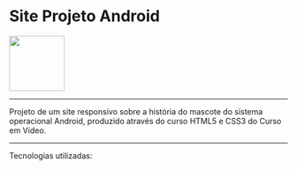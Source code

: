 <div><h1 text-align: center> Site Projeto Android </h1></div text-align: center;>

<img src="https://cdn.jsdelivr.net/gh/devicons/devicon/icons/android/android-original-wordmark.svg" width = 100px />
<hr>
Projeto de um site responsivo sobre a história do mascote do sistema operacional Android, produzido através do curso HTML5 e CSS3 do Curso em Vídeo. 

<hr>
Tecnologias utilizadas:

